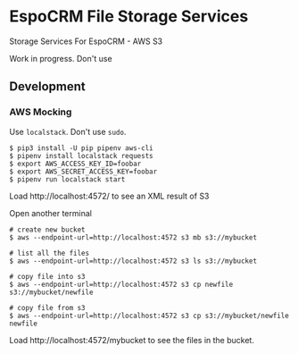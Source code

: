 # EspoCRM File Storage Services

Storage Services For EspoCRM - AWS S3

Work in progress. Don't use

## Development

### AWS Mocking

Use `localstack`. Don't use `sudo`.

```console
$ pip3 install -U pip pipenv aws-cli
$ pipenv install localstack requests
$ export AWS_ACCESS_KEY_ID=foobar
$ export AWS_SECRET_ACCESS_KEY=foobar
$ pipenv run localstack start
```

Load http://localhost:4572/ to see an XML result of S3

Open another terminal

```console
# create new bucket
$ aws --endpoint-url=http://localhost:4572 s3 mb s3://mybucket

# list all the files
$ aws --endpoint-url=http://localhost:4572 s3 ls s3://mybucket

# copy file into s3
$ aws --endpoint-url=http://localhost:4572 s3 cp newfile s3://mybucket/newfile

# copy file from s3
$ aws --endpoint-url=http://localhost:4572 s3 cp s3://mybucket/newfile newfile
```

Load http://localhost:4572/mybucket to see the files in the bucket.
